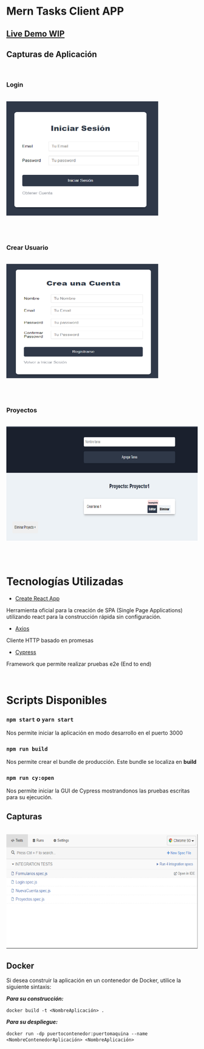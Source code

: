 # Mern Tasks Client APP

## [Live Demo WIP](https://confident-blackwell-6bbe12.netlify.app/)

## Capturas de Aplicación

<br>

### Login

<br>

<img src="https://github.com/panchoarc/merntasks-app-client/blob/master/images/Login.PNG?raw=true" width="400" height="300" alt="Login">

<br><br>

### Crear Usuario

<br>

<img src="https://github.com/panchoarc/merntasks-app-client/blob/master/images/CrearUsuario.PNG?raw=true" width="400" height="300" alt="Login">

<br><br>

### Proyectos

<br>

<img src="https://github.com/panchoarc/merntasks-app-client/blob/master/images/App.PNG?raw=true" width="600" height="300" alt="Login">

<br><br>

# Tecnologías Utilizadas

- [Create React App](https://create-react-app.dev/docs/getting-started/)

Herramienta oficial para la creación de SPA (Single Page Applications) utilizando react para la construcción rápida sin configuración.

- [Axios](https://github.com/axios/axios)

Cliente HTTP basado en promesas

- [Cypress](https://docs.cypress.io/guides/overview/why-cypress)

Framework que permite realizar pruebas e2e (End to end)

<br>

# Scripts Disponibles

### `npm start` o `yarn start`

Nos permite iniciar la aplicación en modo desarrollo en el puerto 3000

### `npm run build`

Nos permite crear el bundle de producción. Este bundle se localiza en **build**

### `npm run cy:open`

Nos permite iniciar la GUI de Cypress mostrandonos las pruebas escritas para su ejecución.

## Capturas
<br>

<img src="https://github.com/panchoarc/merntasks-app-client/blob/master/images/DashboardCypress.PNG?raw=true" width="600" height="300" alt="Login">

## Docker

Si desea construir la aplicación en un contenedor de Docker, utilice la siguiente sintaxis:

**_Para su construcción:_**

```docker
docker build -t <NombreAplicación> .
```

**_Para su despliegue:_**

```docker
docker run -dp puertocontenedor:puertomaquina --name <NombreContenedorAplicación> <NombreAplicación>
```
